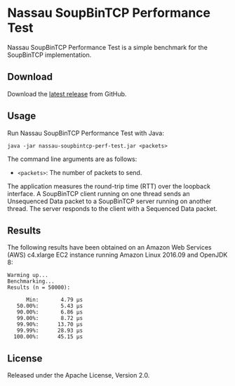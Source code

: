 # Nassau SoupBinTCP Performance Test

Nassau SoupBinTCP Performance Test is a simple benchmark for the SoupBinTCP
implementation.

## Download

Download the [latest release][] from GitHub.

  [latest release]: https://github.com/paritytrading/nassau/releases/latest

## Usage

Run Nassau SoupBinTCP Performance Test with Java:

```
java -jar nassau-soupbintcp-perf-test.jar <packets>
```

The command line arguments are as follows:

- `<packets>`: The number of packets to send.

The application measures the round-trip time (RTT) over the loopback
interface. A SoupBinTCP client running on one thread sends an Unsequenced
Data packet to a SoupBinTCP server running on another thread. The server
responds to the client with a Sequenced Data packet.

## Results

The following results have been obtained on an Amazon Web Services (AWS)
c4.xlarge EC2 instance running Amazon Linux 2016.09 and OpenJDK 8:

```
Warming up...
Benchmarking...
Results (n = 50000):

      Min:       4.79 µs
   50.00%:       5.43 µs
   90.00%:       6.86 µs
   99.00%:       8.72 µs
   99.90%:      13.70 µs
   99.99%:      28.93 µs
  100.00%:      45.15 µs
```

## License

Released under the Apache License, Version 2.0.
